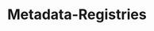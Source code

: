 ---
abstract: null
creators:
- Neuroth, Heike
date: null
document_url: https://services.phaidra.univie.ac.at/api/object/o:295017/download
grand_parent: iPRES
institutions: []
keywords:
- beijing
landing_page_url: https://phaidra.univie.ac.at/o:295017
language: eng
layout: publication
license: CC BY-SA 3.0 AT
notes_url: null
parent: iPRES 2004
presentation_url: null
publication_type: presentation
size: 2042611
source_name: iPRES
title: Metadata-Registries
year: 2004
---